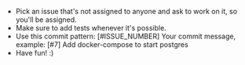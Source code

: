 - Pick an issue that's not assigned to anyone and ask to work on it, so you'll be assigned.
- Make sure to add tests whenever it's possible.
- Use this commit pattern: [#ISSUE_NUMBER] Your commit message, example: [#7] Add docker-compose to start postgres
- Have fun! :)
